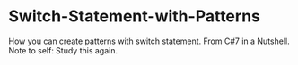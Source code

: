 # Switch-Statement-with-Patterns
How you can create patterns with switch statement. From C#7 in a Nutshell.
Note to self: Study this again.
